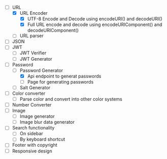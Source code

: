 - [ ] URL
  - [x] URL Encoder
    - [x] UTF-8 Encode and Decode using encodeURI() and decodeURI()
    - [x] Full URL encode and decode using encodeURIComponent() and decodeURIComponent()
  - [ ] URL parser
- [ ] JSON
- [ ] JWT
  - [ ] JWT Verifier
  - [ ] JWT Generator
- [ ] Password
  - [ ] Password Generator
    - [x] Api endpoint to generat passwords
    - [ ] Page for generating passwords
  - [ ] Salt Generator
- [ ] Color converter
  - [ ] Parse color and convert into other color systems
- [ ] Number Converter
- [ ] Image
  - [ ] Image generator
  - [ ] Image blur data generator
- [ ] Search functionality
  - [ ] On sidebar
  - [ ] By keyboard shortcut
- [ ] Footer with copyright
- [ ] Responsive design
